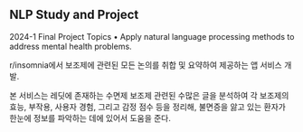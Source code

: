 ## NLP Study and Project

2024-1
Final Project Topics
 • Apply natural language processing methods to address mental health 
problems.


r/insomnia에서 보조제에 관련된 모든 논의를 취합 및 요약하여 제공하는 앱 서비스 개발. 

본 서비스는 레딧에 존재하는 수면제 보조제 관련된 수많은 글을 분석하여 각 보조제의 효능, 부작용, 사용자 경험, 그리고 감정 점수 등을 정리해, 불면증을 앓고 있는 환자가 한눈에 정보를 파악하는 데에 있어서 도움을 준다.
